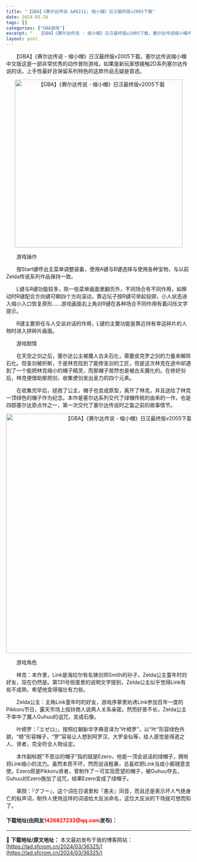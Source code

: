 ```yaml
---
title: "【GBA】《赛尔达传说 &#8211; 缩小帽》日汉最终版v2005下载"
date: 2024-03-26
tags: []
categories: ["GBA游戏"]
excerpt: "　　【GBA】《赛尔达传说 - 缩小帽》日汉最终版v2005下载，塞尔达传说缩小帽中文版这是一部非常优秀的动作冒险游戏，如果是新玩家想接触2D系列塞尔达传说的话，上手性最好且保留系列特色的这款作品无疑是首选。 　　游戏操作 　　按Start键呼出主菜单调整装备，使用A键与B键选择与使用各种宝物，与以&hellip;"
layout: post
---
```


 <p>　　【GBA】《赛尔达传说 - 缩小帽》日汉最终版v2005下载，塞尔达传说缩小帽中文版这是一部非常优秀的动作冒险游戏，如果是新玩家想接触2D系列塞尔达传说的话，上手性最好且保留系列特色的这款作品无疑是首选。</p> <p align="center"><img align="" border="0" src="https://lad.sfcrom.cn/wp-content/uploads/2024/03/20240326_660265097f0f8.jpg" width="457" alt="【GBA】《赛尔达传说 - 缩小帽》日汉最终版v2005下载" /></p> <p>　　游戏操作</p> <p>　　按Start键呼出主菜单调整装备，使用A键与B键选择与使用各种宝物，与以前Zelda传说系列作品保持一致。</p> <p>　　L键与R键功能较多，除一些菜单画面里翻页外，不同场合有不同作用，如移动时R键配合方向键可朝四个方向滚动，靠近坛子按R键可举起投掷，小人状态进入缩小入口恢复原形&hellip;&hellip;游戏画面右上角对R键在各种场合不同作用有着闪烁文字提示。</p> <p>　　R键主要担任与人交谈对话的作用，L键的主要功能是靠近持有幸运碎片的人物时进入拼碎片画面。</p> <p>　　游戏剧情</p> <p>　　在天空之剑之后，塞尔达公主被魔人古夫石化，需要皮克罗之剑的力量来解除石化。但圣剑被折断，于是林克找到了能修圣剑的工匠，但是这次林克在途中却遇到了一个能把林克缩小的帽子精灵，而那帽子居然也是被古夫魔化的。在修好剑后，林克便借助那把剑，收集使剑发出圣力的四个元素。</p> <p>　　在收集完毕后，拯救了公主，帽子也变成原型，离开了林克，并且送给了林克一顶绿色的帽子作为纪念。本作是塞尔达系列交代了绿帽传统的由来的一作，也是四部塞尔达原点作之一，第一次交代了塞尔达传说时之笛之前的故事情节。</p> <p align="center"><img align="" border="0" src="https://lad.sfcrom.cn/wp-content/uploads/2024/03/20240326_6602650a202bf.png" width="652" alt="【GBA】《赛尔达传说 - 缩小帽》日汉最终版v2005下载" /></p> <p>　　游戏角色</p> <p>　　林克：本作里，Link是海拉尔有名铸剑师Smith的孙子，Zelda公主童年时的好友，现在仍然是。第131号扭蛋里的说明文字提到，Zelda公主似乎觉得Link有些不成熟，希望他变得强壮有力些。</p> <p>　　Zelda公主：主角Link童年时的好友，游戏序章里劝诱Link参加百年一度的Pikkoru节日，露天市场上摇铃商人说两人关系亲密。然而好景不长，Zelda公主不幸中了魔人Guhuu的诅咒，变成石像。</p> <p>　　叶帻罗：『エゼロ』，按照红朝新华字典音译为&ldquo;叶帻罗&rdquo;，以&ldquo;叶&rdquo;形容绿色外貌，&ldquo;帻&rdquo;形容帽子，&ldquo;罗&rdquo;容易让人想到阿罗汉、大罗金仙等，给人感觉是得道之人、贤者，完全符合人物设定。</p> <p>　　本作副标题&ldquo;不思议的帽子&rdquo;指的就是Ezero，他是一顶会说话的绿帽子，拥有将Link缩小的法力。虽然本质不坏，然而说话粗暴，总喜欢把Link当成小厮随意支使。Ezero原是Pikkoru贤者，曾制作了一可实现愿望的帽子，被Guhuu夺去，Guhuu对Ezero施加了诅咒，结果Ezero变成了绿帽子。</p> <p>　　辜囫：『グフー』，这个词在日语里和『愚夫』同音，而且还是表示坏人气绝身亡的拟声词，制作人使用这样的词语给大反派命名，这位大反派的下场就可想而知了。</p> <p><h4>下载地址(由网友<font color="red">1426827233@qq.com</font>发布)：</h4></p> 

---
📖 **下载地址/原文地址：** 本文最初发布于我的博客网站：[https://lad.sfcrom.cn/2024/03/36325/](https://lad.sfcrom.cn/2024/03/36325/)
